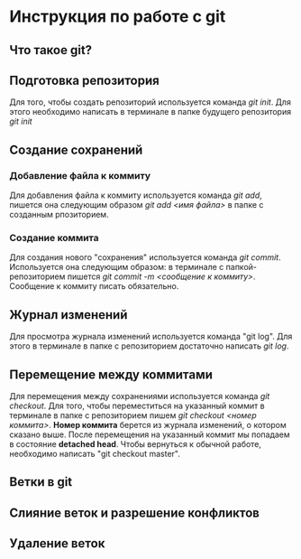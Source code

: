 # Инструкция по работе с git

## Что такое git?

## Подготовка репозитория
Для того, чтобы создать репозиторий используется команда *git init*. Для этого необходимо написать в терминале в папке будущего репозитория *git init*

## Создание сохранений

### Добавление файла к коммиту
Для добавления файла к коммиту используется команда *git add*, пишется она следующим образом *git add <имя файла>* в папке с созданным рпозиторием.

### Создание коммита
Для создания нового "сохранения" используется команда *git commit*. Используется она следующим образом: в терминале с папкой-репозиторием пишется *git commit -m <сообщение к коммиту>*. Сообщение к коммиту писать обязательно.

## Журнал изменений

Для просмотра журнала изменений используется команда "git log". Для этого в терминале в папке с репозиторием достаточно написать *git log*.

## Перемещение между коммитами
Для перемещения между сохранениями используется команда *git checkout*. Для того, чтобы переместиться на указанный коммит в терминале в папке с репозиторием пишем *git checkout <номер коммита>*. **Номер коммита** берется из журнала изменений, о котором сказано выше. После перемещения на указанный коммит мы попадаем в состояние **detached head**. Чтобы вернуться к обычной работе, необходимо написать "git checkout master".

## Ветки в git

## Слияние веток и разрешение конфликтов

## Удаление веток

